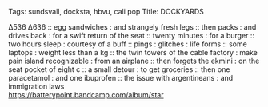 Tags: sundsvall, docksta, hbvu, cali pop
Title: DOCKYARDS  
  
∆536 ∆636 :: egg sandwiches : and strangely fresh legs :: then packs : and drives back : for a swift return of the seat :: twenty minutes : for a burger :: two hours sleep : courtesy of a buff :: pings : glitches : life forms :: some laptops : weight less than a kg :: the twin towers of the cable factory : make pain island recognizable : from an airplane :: then forgets the ekmini : on the seat pocket of eight c :: a small detour : to get groceries :: then one paracetamol : and one ibuprofen :: the issue with argentineans : and immigration laws  
<https://batterypoint.bandcamp.com/album/star>  
